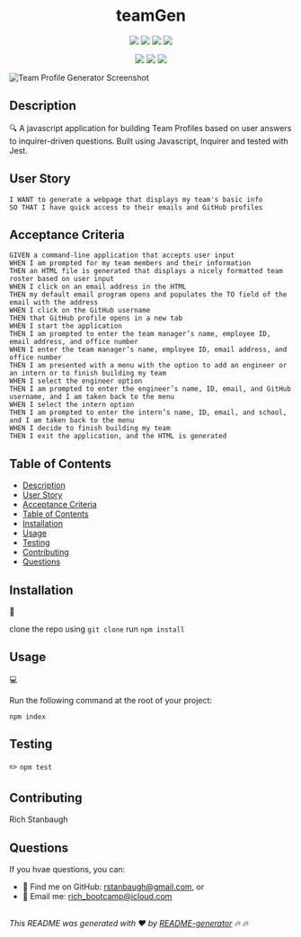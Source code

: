 
<h1 align="center">teamGen</h1>
  
<p align="center">
    <img src="https://img.shields.io/github/repo-size/rstanbaugh/teamGen" />
    <img src="https://img.shields.io/github/languages/top/rstanbaugh/teamGen"  />
    <img src="https://img.shields.io/github/issues/rstanbaugh/teamGen" />
    <img src="https://img.shields.io/github/last-commit/rstanbaugh/teamGen" >
</p>
  
<p align="center">
    <img src="https://img.shields.io/badge/Javascript-yellow" />
    <img src="https://img.shields.io/badge/Inquirer-blue"  />
    <img src="https://img.shields.io/badge/Jest-orange"  />
</p>

![Team Profile Generator Screenshot](./public/assets/images/eCommerce-Backend-Screenshot.png)<br/>

   
## Description

🔍 A javascript application for building Team Profiles based on user answers to inquirer-driven questions. Built using Javascript, Inquirer and tested with Jest.
  
  
## User Story
  
```AS A manager
I WANT to generate a webpage that displays my team's basic info
SO THAT I have quick access to their emails and GitHub profiles
```
  
## Acceptance Criteria
  
``` 
GIVEN a command-line application that accepts user input
WHEN I am prompted for my team members and their information
THEN an HTML file is generated that displays a nicely formatted team roster based on user input
WHEN I click on an email address in the HTML
THEN my default email program opens and populates the TO field of the email with the address
WHEN I click on the GitHub username
THEN that GitHub profile opens in a new tab
WHEN I start the application
THEN I am prompted to enter the team manager’s name, employee ID, email address, and office number
WHEN I enter the team manager’s name, employee ID, email address, and office number
THEN I am presented with a menu with the option to add an engineer or an intern or to finish building my team
WHEN I select the engineer option
THEN I am prompted to enter the engineer’s name, ID, email, and GitHub username, and I am taken back to the menu
WHEN I select the intern option
THEN I am prompted to enter the intern’s name, ID, email, and school, and I am taken back to the menu
WHEN I decide to finish building my team
THEN I exit the application, and the HTML is generated

```
  
## Table of Contents
- [Description](#description)
- [User Story](#user-story)
- [Acceptance Criteria](#acceptance-criteria)
- [Table of Contents](#table-of-contents)
- [Installation](#installation)
- [Usage](#usage)
- [Testing](#testing)
- [Contributing](#contributing)
- [Questions](#questions)

## Installation
💾   

clone the repo using `git clone`
run `npm install`
  
## Usage
💻   
  
Run the following command at the root of your project:

  
`npm index`

## Testing
✏️ `npm test`

## Contributing
Rich Stanbaugh


  ## Questions
  If you  hvae questions, you can:
  - :eyes: Find me on GitHub: [rstanbaugh@gmail.com](https://github.com/rstanbaugh@gmail.com), or<br />
  - :email: Email me: rich_bootcamp@icloud.com<br /><br />

  _This README was generated with :heart: by [README-generator](https://github.com/rstanbaugh/README-Generator) :fire: :fire:_
